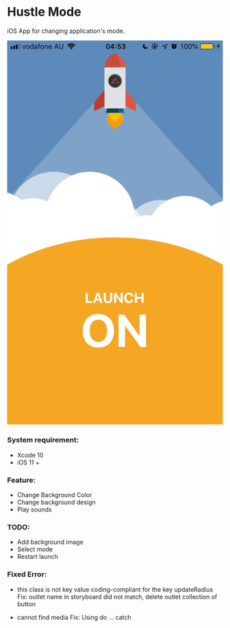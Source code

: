 # Hustle Mode

iOS App for changing application's mode.

![Screenshot](https://github.com/ntuong196/hustle-mode/blob/master/Screenshots/launched.jpg)

### System requirement:

- Xcode 10
- iOS 11 +

### Feature:

- Change Background Color
- Change background design
- Play sounds

### TODO:

- Add background image
- Select mode
- Restart launch

### Fixed Error:

- this class is not key value coding-compliant for the key updateRadius
Fix: outlet name in storyboard did not match, delete outlet collection of button

- cannot find media
Fix: Using do ... catch
